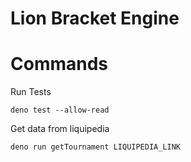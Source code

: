 # Lion Bracket Engine

# Commands
Run Tests
```
deno test --allow-read
```
Get data from liquipedia
```
deno run getTournament LIQUIPEDIA_LINK
```
